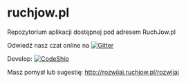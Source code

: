 # ruchjow.pl
Repozytorium aplikacji dostępnej pod adresem RuchJow.pl

Odwiedź nasz czat online na [![Gitter](https://badges.gitter.im/ruchjowpl/ruchjowpl.svg)](https://gitter.im/ruchjowpl)

Develop: [![CodeShip](https://codeship.com/projects/b3a099c0-f3c9-0132-2194-16cf317d1634/status?branch=develop)](https://codeship.com/projects/85479)

Masz pomysł lub sugestię: http://rozwijaj.ruchjow.pl/rozwijaj


